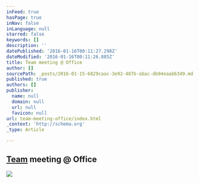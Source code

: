 ```yaml
---
inFeed: true
hasPage: true
inNav: false
inLanguage: null
starred: false
keywords: []
description: ''
datePublished: '2016-01-16T00:11:27.298Z'
dateModified: '2016-01-16T00:11:26.885Z'
title: Team meeting @ Office
author: []
sourcePath: _posts/2016-01-15-6829caac-3e92-487b-abac-db94eaab6349.md
published: true
authors: []
publisher:
  name: null
  domain: null
  url: null
  favicon: null
url: team-meeting-office/index.html
_context: 'http://schema.org'
_type: Article

---
```

## [Team][0] meeting @ Office
![](https://the-grid-user-content.s3-us-west-2.amazonaws.com/74ad95aa-5cba-4c05-92e9-de7515f45043.png)

[0]: null